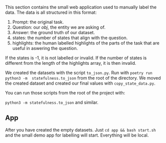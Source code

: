 This section contains the small web application used to manually label the data.
The data is all structured in this format:

1. Prompt: the original task.
2. Question: our *obj*, the entity we are asking of.
3. Answer: the ground truth of our dataset.
4. states: the number of states that align with the question.
5. highlights: the human labelled highlights of the parts of the task that are useful in aswering the question.

If the states is -1, it is not labelled or invalid.
If the number of states is different from the length of the highlights array, it is then invalid.

We created the datasets with the script `to_json.py`. Run with `poetry run python3 -m  statefulness.to_json` from the root of the directory.
We moved the created dataset and created our final values with `copy_state_data.py`.

You can run those scripts from the root of the project with:

`python3 -m statefulness.to_json` and similar.


## App

After you have created the empty datasets. Just `cd app && bash start.sh` and the small demo app for labelling will start. Everything will be local.
